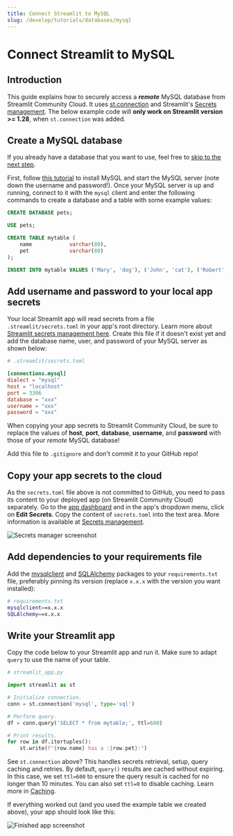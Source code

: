 ```yaml
---
title: Connect Streamlit to MySQL
slug: /develop/tutorials/databases/mysql
---
```


# Connect Streamlit to MySQL

## Introduction

This guide explains how to securely access a **_remote_** MySQL database from Streamlit Community Cloud. It uses [st.connection](/develop/api-reference/connections/st.connection) and Streamlit's [Secrets management](/develop/concepts/logical-design/secrets-management). The below example code will **only work on Streamlit version >= 1.28**, when `st.connection` was added.

## Create a MySQL database

<Note>

If you already have a database that you want to use, feel free
to [skip to the next step](#add-username-and-password-to-your-local-app-secrets).

</Note>

First, follow [this tutorial](https://dev.mysql.com/doc/mysql-getting-started/en/) to install MySQL and start the MySQL server (note down the username and password!). Once your MySQL server is up and running, connect to it with the `mysql` client and enter the following commands to create a database and a table with some example values:

```sql
CREATE DATABASE pets;

USE pets;

CREATE TABLE mytable (
    name            varchar(80),
    pet             varchar(80)
);

INSERT INTO mytable VALUES ('Mary', 'dog'), ('John', 'cat'), ('Robert', 'bird');
```

## Add username and password to your local app secrets

Your local Streamlit app will read secrets from a file `.streamlit/secrets.toml` in your app's root directory. Learn more about [Streamlit secrets management here](/develop/concepts/logical-design/secrets-management). Create this file if it doesn't exist yet and add the database name, user, and password of your MySQL server as shown below:

```toml
# .streamlit/secrets.toml

[connections.mysql]
dialect = "mysql"
host = "localhost"
port = 3306
database = "xxx"
username = "xxx"
password = "xxx"
```

<Important>

When copying your app secrets to Streamlit Community Cloud, be sure to replace the values of **host**, **port**, **database**, **username**, and **password** with those of your _remote_ MySQL database!

Add this file to `.gitignore` and don't commit it to your GitHub repo!

</Important>

## Copy your app secrets to the cloud

As the `secrets.toml` file above is not committed to GitHub, you need to pass its content to your deployed app (on Streamlit Community Cloud) separately. Go to the [app dashboard](https://share.streamlit.io/) and in the app's dropdown menu, click on **Edit Secrets**. Copy the content of `secrets.toml` into the text area. More information is available at [Secrets management](/deploy/streamlit-community-cloud/deploy-your-app/secrets-management).

![Secrets manager screenshot](/images/databases/edit-secrets.png)

## Add dependencies to your requirements file

Add the [mysqlclient](https://github.com/PyMySQL/mysqlclient) and [SQLAlchemy](https://github.com/sqlalchemy/sqlalchemy) packages to your `requirements.txt` file, preferably pinning its version (replace `x.x.x` with the version you want installed):

```bash
# requirements.txt
mysqlclient==x.x.x
SQLAlchemy==x.x.x
```

## Write your Streamlit app

Copy the code below to your Streamlit app and run it. Make sure to adapt `query` to use the name of your table.

```python
# streamlit_app.py

import streamlit as st

# Initialize connection.
conn = st.connection('mysql', type='sql')

# Perform query.
df = conn.query('SELECT * from mytable;', ttl=600)

# Print results.
for row in df.itertuples():
    st.write(f"{row.name} has a :{row.pet}:")
```

See `st.connection` above? This handles secrets retrieval, setup, query caching and retries. By default, `query()` results are cached without expiring. In this case, we set `ttl=600` to ensure the query result is cached for no longer than 10 minutes. You can also set `ttl=0` to disable caching. Learn more in [Caching](/develop/concepts/logical-design/caching).

If everything worked out (and you used the example table we created above), your app should look like this:

![Finished app screenshot](/images/databases/streamlit-app.png)
